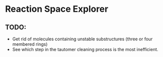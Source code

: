 # Reaction Space Explorer

## TODO:
* Get rid of molecules containing unstable substructures (three or four membered rings)
* See which step in the tautomer cleaning process is the most inefficient.
